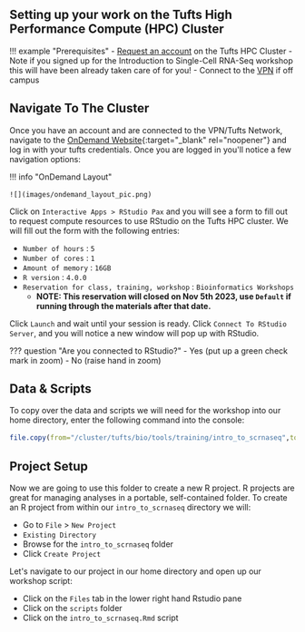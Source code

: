 ## Setting up your work on the Tufts High Performance Compute (HPC) Cluster

!!! example "Prerequisites"
    - [Request an account](http://research.uit.tufts.edu/) on the Tufts HPC Cluster
        - Note if you signed up for the Introduction to Single-Cell RNA-Seq workshop this will have been already taken care of for you!
    - Connect to the [VPN](https://access.tufts.edu/vpn) if off campus
    

## Navigate To The Cluster

Once you have an account and are connected to the VPN/Tufts Network, navigate to the [OnDemand Website](https://ondemand.pax.tufts.edu/){:target="_blank" rel="noopener"} and log in with your tufts credentials. Once you are logged in you'll notice a few navigation options:

!!! info "OnDemand Layout"

    ![](images/ondemand_layout_pic.png)

Click on `Interactive Apps > RStudio Pax` and you will see a form to fill out to request compute resources to use RStudio on the Tufts HPC cluster. We will fill out the form with the following entries:

- `Number of hours` : `5`
- `Number of cores` : `1`
- `Amount of memory` : `16GB`
- `R version` : `4.0.0`
- `Reservation for class, training, workshop` : `Bioinformatics Workshops`
    - **NOTE: This reservation will closed on Nov 5th 2023, use `Default` if running through the materials after that date.**

Click `Launch` and wait until your session is ready. Click `Connect To RStudio Server`, and you will notice a new window will pop up with RStudio. 

??? question "Are you connected to RStudio?"
    - Yes (put up a green check mark in zoom)
    - No (raise hand in zoom)


## Data & Scripts

To copy over the data and scripts we will need for the workshop into our home directory, enter the following command into the console:

```R
file.copy(from="/cluster/tufts/bio/tools/training/intro_to_scrnaseq",to="~/", recursive = TRUE)
```

## Project Setup
Now we are going to use this folder to create a new R project. R projects are great for managing analyses in a portable, self-contained folder. To create an R project from within our `intro_to_scrnaseq` directory we will:

- Go to `File` > `New Project`
- `Existing Directory`
- Browse for the `intro_to_scrnaseq` folder
- Click `Create Project`

Let's navigate to our project in our home directory and open up our workshop script:

- Click on the `Files` tab in the lower right hand Rstudio pane
- Click on the `scripts` folder
- Click on the `intro_to_scrnaseq.Rmd` script
